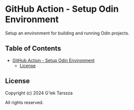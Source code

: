 # GitHub Action - Setup Odin Environment #

Setup an environment for building and running Odin projects.

<!-- omit in toc -->
## Table of Contents ##

* [GitHub Action - Setup Odin Environment](#github-action---setup-odin-environment)
    * [License](#license)

## License ##

Copyright (c) 2024 G'lek Tarssza

All rights reserved.

